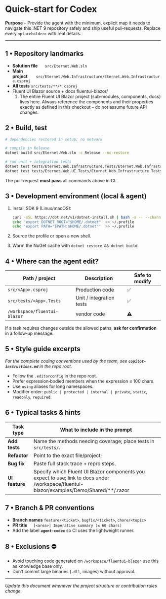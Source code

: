 # Quick‑start for Codex

**Purpose** – Provide the agent with the minimum, explicit map it needs to navigate this .NET 9 repository safely and ship useful pull‑requests. Replace every `<placeholder>` with real details.

---

## 1 • Repository landmarks

* **Solution file**      `src/Eternet.Web.sln`
* **Main project**       `src/Eternet.Web.Infrastructure/Eternet.Web.Infrastructure.csproj`
* **All tests**          `src/tests/**/*.csproj`
* Fluent UI Blazor source + docs fluentui-blazor/
    1. The entire Fluent UI Blazor project (sub‑modules, components, docs) lives here. Always reference the components and their properties exactly as defined in this checkout – do not assume future API changes.



## 2 • Build, test

```bash
# dependencies restored in setup; no network

# compile in Release
dotnet build src/Eternet.Web.sln -c Release --no-restore

# run unit + integration tests
dotnet test tests/Eternet.Web.Infrastructure.Tests/Eternet.Web.Infrastructure.Tests.csproj --no-build --no-restore --verbosity minimal
dotnet test tests/Eternet.Web.UI.Tests/Eternet.Web.Infrastructure.Tests.csproj --no-build --no-restore --verbosity minimal

```

The pull‑request **must pass** all commands above in CI.

## 3 • Development environment (local & agent)

1. Install SDK 9 (Linux/macOS):

   ```bash
   curl -sSL https://dot.net/v1/dotnet-install.sh | bash -s -- --channel 9.0 --install-dir "$HOME/.dotnet"
   echo 'export DOTNET_ROOT="$HOME/.dotnet"' >> ~/.profile
   echo 'export PATH="$PATH:$HOME/.dotnet"'  >> ~/.profile
   ```

2. Source the profile or open a new shell.

3. Warm the NuGet cache with `dotnet restore && dotnet build`.

## 4 • Where can the agent edit?

| Path / project               | Description              | Safe to modify |
| ---------------------------- | ------------------------ | ---------------|
| `src/<App>.csproj`           | Production code          | ✅             |
| `src/tests/<App>.Tests`      | Unit / integration tests | ✅             |
| `/workspace/fluentui-blazor` | vendor code              | ⚠️             |


If a task requires changes outside the allowed paths, **ask for confirmation** in a follow‑up message.

## 5 • Style guide excerpts

*For the complete coding conventions used by the team, see ****`copilot-instructions.md`**** in the repo root.*

* Follow the `.editorconfig` in the repo root.
* Prefer expression‑bodied members when the expression ≤ 100 chars.
* Use `using` aliases for long namespaces.
* Modifier order: `public | protected | internal | private`, `static`, `readonly`, `required`.

## 6 • Typical tasks & hints

| Task type          | What to include in the prompt                                   |
| ------------------ | --------------------------------------------------------------- |
| **Add tests**      | Name the methods needing coverage; place tests in `src/tests/`. |
| **Refactor**       | Point to the exact file/project;                                |
| **Bug fix**        | Paste full stack trace + repro steps.                           |
| **UI feature**     | Specify which Fluent UI Blazor components you expect to use; link to docs under /workspace/fluentui-blazor/examples/Demo/Shared/**/.razor  |

## 7 • Branch & PR conventions

* **Branch names** `feature/<ticket>`, `bugfix/<ticket>`, `chore/<topic>`
* **PR title**     `[<area>] Imperative summary (≤ 60 chars)`
* Add the label **`agent-codex`** so CI uses the lightweight runner.

## 8 • Exclusions ⛔

* Avoid touching code generated on `/workspace/fluentui-blazor` use this as knowledge base only.
* Don’t commit large binaries (`.dll`, images) without approval.

---

*Update this document whenever the project structure or contribution rules change.*
